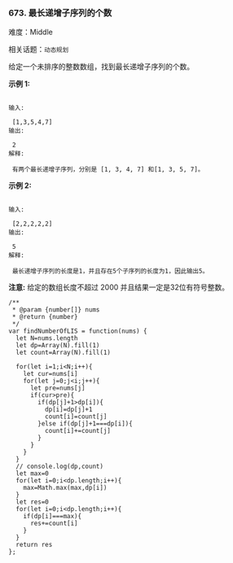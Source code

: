 ### 673. 最长递增子序列的个数

难度：Middle

相关话题：`动态规划`

给定一个未排序的整数数组，找到最长递增子序列的个数。



**示例 1:** 





```

输入:

 [1,3,5,4,7]
输出:

 2
解释:

 有两个最长递增子序列，分别是 [1, 3, 4, 7] 和[1, 3, 5, 7]。

```


**示例 2:** 





```

输入:

 [2,2,2,2,2]
输出:

 5
解释:

 最长递增子序列的长度是1，并且存在5个子序列的长度为1，因此输出5。

```


**注意:** 给定的数组长度不超过 2000 并且结果一定是32位有符号整数。




```
/**
 * @param {number[]} nums
 * @return {number}
 */
var findNumberOfLIS = function(nums) {
  let N=nums.length
  let dp=Array(N).fill(1)
  let count=Array(N).fill(1)
  
  for(let i=1;i<N;i++){
    let cur=nums[i]
    for(let j=0;j<i;j++){
      let pre=nums[j]
      if(cur>pre){
        if(dp[j]+1>dp[i]){
          dp[i]=dp[j]+1
          count[i]=count[j]
        }else if(dp[j]+1===dp[i]){
          count[i]+=count[j]
        }
      }
    }
  }
  // console.log(dp,count)
  let max=0
  for(let i=0;i<dp.length;i++){
    max=Math.max(max,dp[i])
  }
  let res=0
  for(let i=0;i<dp.length;i++){
    if(dp[i]===max){
      res+=count[i]
    }
  }
  return res
};



```

